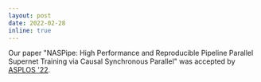 ```yaml
---
layout: post
date: 2022-02-28
inline: true 
---
```


Our paper "NASPipe: High Performance and Reproducible Pipeline Parallel Supernet Training via Causal Synchronous Parallel" was accepted by [ASPLOS '22](https://asplos-conference.org/2022/index.html).
